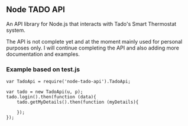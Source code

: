 ## Node TADO API

An API library for Node.js that interacts with Tado's Smart Thermostat system.

The API is not complete yet and at the moment mainly used for personal
purposes only. I will continue completing the API and also adding more
documentation and examples.

### Example based on test.js

```
var TadoApi = require('node-tado-api').TadoApi;

var tado = new TadoApi(u, p);
tado.login().then(function (data){
    tado.getMyDetails().then(function (myDetails){

    });
});

```
